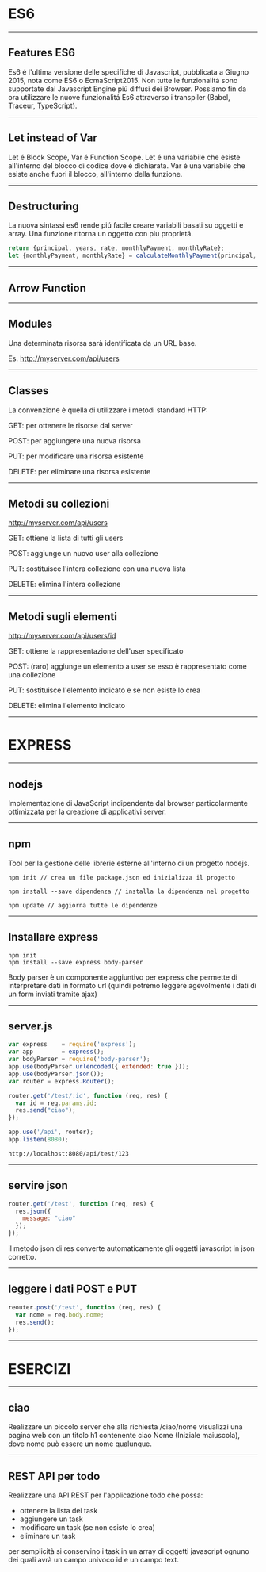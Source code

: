 # ES6



----


## Features ES6

Es6 é l'ultima versione delle specifiche di Javascript, pubblicata a Giugno 2015, nota come ES6 o EcmaScript2015.
Non tutte le funzionalitá sono supportate dai Javascript Engine piú diffusi dei Browser.
Possiamo fin da ora utilizzare le nuove funzionalitá Es6 attraverso i transpiler  (Babel, Traceur, TypeScript).

----


## Let instead of Var

Let é Block Scope, Var é Function Scope.
Let é una variabile che esiste all'interno del blocco di codice dove é dichiarata.
Var é una variabile che esiste anche fuori il blocco, all'interno della funzione.

----


## Destructuring 

La nuova sintassi es6 rende piú facile creare variabili basati su oggetti e array.
Una funzione ritorna un oggetto con piu proprietá.

```javascript
return {principal, years, rate, monthlyPayment, monthlyRate};
let {monthlyPayment, monthlyRate} = calculateMonthlyPayment(principal, years, rate);
```
----


## Arrow Function




----


## Modules

Una determinata risorsa sarà identificata da un URL base.

Es. http://myserver.com/api/users


----


## Classes

La convenzione è quella di utilizzare i metodi standard HTTP:

GET: per ottenere le risorse dal server

POST: per aggiungere una nuova risorsa

PUT: per modificare una risorsa esistente

DELETE: per eliminare una risorsa esistente


----


## Metodi su collezioni

http://myserver.com/api/users

GET: ottiene la lista di tutti gli users

POST: aggiunge un nuovo user alla collezione

PUT: sostituisce l'intera collezione con una nuova lista

DELETE: elimina l'intera collezione


----


## Metodi sugli elementi

http://myserver.com/api/users/id

GET: ottiene la rappresentazione dell'user specificato

POST: (raro) aggiunge un elemento a user se esso è rappresentato come una collezione

PUT: sostituisce l'elemento indicato e se non esiste lo crea

DELETE: elimina l'elemento indicato


---


# EXPRESS



----


## nodejs
Implementazione di JavaScript indipendente dal browser particolarmente
ottimizzata per la creazione di applicativi server.


----


## npm
Tool per la gestione delle librerie esterne all'interno di un progetto nodejs.
```
npm init // crea un file package.json ed inizializza il progetto
```

```
npm install --save dipendenza // installa la dipendenza nel progetto
```

```
npm update // aggiorna tutte le dipendenze
```


----


## Installare express
```
npm init
npm install --save express body-parser
```
Body parser è un componente aggiuntivo per express che permette di interpretare
dati in formato url (quindi potremo leggere agevolmente i dati di un form
inviati tramite ajax)


----


## server.js
```javascript
var express    = require('express');
var app        = express();
var bodyParser = require('body-parser');
app.use(bodyParser.urlencoded({ extended: true }));
app.use(bodyParser.json());
var router = express.Router();

router.get('/test/:id', function (req, res) {
  var id = req.params.id;
  res.send("ciao");
});

app.use('/api', router);
app.listen(8080);
```
```
http://localhost:8080/api/test/123
```


----


## servire json
```javascript
router.get('/test', function (req, res) {
  res.json({
    message: "ciao"
  });
});
```
il metodo json di res converte automaticamente gli oggetti javascript in json
corretto.


----


## leggere i dati POST e PUT
```javascript
reouter.post('/test', function (req, res) {
  var nome = req.body.nome;
  res.send();
});
```


---


# ESERCIZI


----


## ciao
Realizzare un piccolo server che alla richiesta /ciao/nome visualizzi una pagina
web con un titolo h1 contenente ciao Nome (Iniziale maiuscola), dove nome può
essere un nome qualunque.


----


## REST API per todo
Realizzare una API REST per l'applicazione todo che possa:

- ottenere la lista dei task
- aggiungere un task
- modificare un task (se non esiste lo crea)
- eliminare un task

per semplicità si conservino i task in un array di oggetti javascript ognuno dei
quali avrà un campo univoco id e un campo text.
